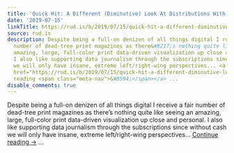 ```yaml
---
title: 'Quick Hit: A Different (Diminutive) Look At Distributions With {ggeconodist}'
date: '2019-07-15'
linkTitle: https://rud.is/b/2019/07/15/quick-hit-a-different-diminutive-look-at-distributions-with-ggeconodist/
source: rud.is
description: Despite being a full-on denizen of all things digital I receive a fair
  number of dead-tree print magazines as there&#8217;s nothing quite like seeing an
  amazing, large, full-color print data-driven visualization up close and personal.
  I also like supporting data journalism through the subscriptions since without cash
  we will only have insane, extreme left/right-wing perspectives... <a class="more-link"
  href="https://rud.is/b/2019/07/15/quick-hit-a-different-diminutive-look-at-distributions-with-ggeconodist/">Continue
  reading <span class="meta-nav">&#8594;</span></a> ...
disable_comments: true
---
```

Despite being a full-on denizen of all things digital I receive a fair number of dead-tree print magazines as there&#8217;s nothing quite like seeing an amazing, large, full-color print data-driven visualization up close and personal. I also like supporting data journalism through the subscriptions since without cash we will only have insane, extreme left/right-wing perspectives... <a class="more-link" href="https://rud.is/b/2019/07/15/quick-hit-a-different-diminutive-look-at-distributions-with-ggeconodist/">Continue reading <span class="meta-nav">&#8594;</span></a> ...